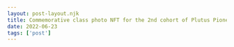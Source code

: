 ```yaml
---
layout: post-layout.njk
title: Commemorative class photo NFT for the 2nd cohort of Plutus Pioneer Program received! 
date: 2022-06-23
tags: ['post']
---
```

